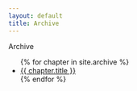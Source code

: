 ```yaml
---
layout: default
title: Archive
---
```


<div class="glitch" data-text="Archive">Archive</div>

<div class="simple-list">
    <ul> 
        {% for chapter in site.archive %}
            <li><a href="{{ site.baseurl }}{{ chapter.url }}">{{ chapter.title }}</a></li>
        {% endfor %}
    </ul>
</div>
